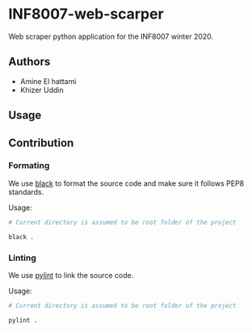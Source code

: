 # INF8007-web-scarper

Web scraper python application for the INF8007 winter 2020.


## Authors
- Amine El hattami
- Khizer Uddin


## Usage


## Contribution

### Formating

We use [black](https://github.com/psf/black) to format the source code and make sure it follows PEP8 standards.

Usage:

```bash
# Current directory is assumed to be root folder of the project

black . 
```

### Linting

We use [pylint](https://www.pylint.org) to link the source code.

Usage:

```bash
# Current directory is assumed to be root folder of the project

pylint . 
```
